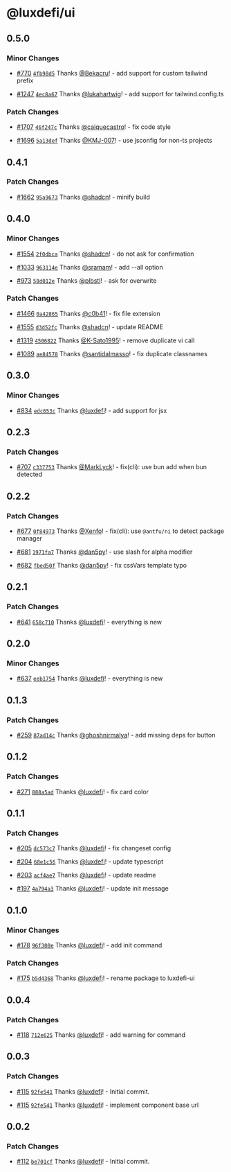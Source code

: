 # @luxdefi/ui

## 0.5.0

### Minor Changes

- [#770](https://github.com/shadcn-ui/ui/pull/770) [`4fb98d5`](https://github.com/shadcn-ui/ui/commit/4fb98d520f2322f59bf2ae0bbbee706760df48a2) Thanks [@Bekacru](https://github.com/Bekacru)! - add support for custom tailwind prefix

- [#1247](https://github.com/shadcn-ui/ui/pull/1247) [`4ec8a67`](https://github.com/shadcn-ui/ui/commit/4ec8a67dab94d0c2bcda2396d01174abee0991a0) Thanks [@lukahartwig](https://github.com/lukahartwig)! - add support for tailwind.config.ts

### Patch Changes

- [#1707](https://github.com/shadcn-ui/ui/pull/1707) [`46f247c`](https://github.com/shadcn-ui/ui/commit/46f247c47f87f771d98cc77bddb5697dac200de4) Thanks [@caiquecastro](https://github.com/caiquecastro)! - fix code style

- [#1696](https://github.com/shadcn-ui/ui/pull/1696) [`5a13def`](https://github.com/shadcn-ui/ui/commit/5a13def46d9b91d19ad1bcab6cc2955007dfdf61) Thanks [@KMJ-007](https://github.com/KMJ-007)! - use jsconfig for non-ts projects

## 0.4.1

### Patch Changes

- [#1662](https://github.com/shadcn-ui/ui/pull/1662) [`95a9673`](https://github.com/shadcn-ui/ui/commit/95a9673b1ec6a1954d941d35624ad2cd93faccc4) Thanks [@shadcn](https://github.com/shadcn)! - minify build

## 0.4.0

### Minor Changes

- [#1554](https://github.com/shadcn-ui/ui/pull/1554) [`2f0dbca`](https://github.com/shadcn-ui/ui/commit/2f0dbca22180507c20088f595613481adcfb51ed) Thanks [@shadcn](https://github.com/shadcn)! - do not ask for confirmation

- [#1033](https://github.com/shadcn-ui/ui/pull/1033) [`963114e`](https://github.com/shadcn-ui/ui/commit/963114e118a2263f4ee449cc07b0f6f7e5104bc1) Thanks [@sramam](https://github.com/sramam)! - add --all option

- [#973](https://github.com/shadcn-ui/ui/pull/973) [`58d012e`](https://github.com/shadcn-ui/ui/commit/58d012e342d2563b4c43ed2ac18879a6d5044980) Thanks [@plbstl](https://github.com/plbstl)! - ask for overwrite

### Patch Changes

- [#1466](https://github.com/shadcn-ui/ui/pull/1466) [`0a42865`](https://github.com/shadcn-ui/ui/commit/0a4286500ee06289eccde8fe9257c169b47dbc93) Thanks [@c0b41](https://github.com/c0b41)! - fix file extension

- [#1555](https://github.com/shadcn-ui/ui/pull/1555) [`d3d52fc`](https://github.com/shadcn-ui/ui/commit/d3d52fc68723a895ddad99e1f5c9420d981d3387) Thanks [@shadcn](https://github.com/shadcn)! - update README

- [#1319](https://github.com/shadcn-ui/ui/pull/1319) [`4506822`](https://github.com/shadcn-ui/ui/commit/450682238922bf025ff919f0a84147894710fb71) Thanks [@K-Sato1995](https://github.com/K-Sato1995)! - remove duplicate vi call

- [#1089](https://github.com/shadcn-ui/ui/pull/1089) [`ae84578`](https://github.com/shadcn-ui/ui/commit/ae845788f688d60f0e8ac020e16a4bd357978baf) Thanks [@santidalmasso](https://github.com/santidalmasso)! - fix duplicate classnames

## 0.3.0

### Minor Changes

- [#834](https://github.com/luxdefi/ui/pull/834) [`edc653c`](https://github.com/luxdefi/ui/commit/edc653c01e6d4d5a51f3e414f2aeeb77af758257) Thanks [@luxdefi](https://github.com/luxdefi)! - add support for jsx

## 0.2.3

### Patch Changes

- [#707](https://github.com/luxdefi/ui/pull/707) [`c337753`](https://github.com/luxdefi/ui/commit/c3377530f43baa95c9e41cce7c07b1a4db1e3ee6) Thanks [@MarkLyck](https://github.com/MarkLyck)! - fix(cli): use bun add when bun detected

## 0.2.2

### Patch Changes

- [#677](https://github.com/luxdefi/ui/pull/677) [`0f84973`](https://github.com/luxdefi/ui/commit/0f84973b4d779d16efe3877b9206ea908261ed8f) Thanks [@Xenfo](https://github.com/Xenfo)! - fix(cli): use `@antfu/ni` to detect package manager

- [#681](https://github.com/luxdefi/ui/pull/681) [`1971fa7`](https://github.com/luxdefi/ui/commit/1971fa7511a22354a9acda12391b55517a261668) Thanks [@dan5py](https://github.com/dan5py)! - use slash for alpha modifier

- [#682](https://github.com/luxdefi/ui/pull/682) [`fbed50f`](https://github.com/luxdefi/ui/commit/fbed50f4e8d4fc8a4736c2a80b5c61c9b3f5e05a) Thanks [@dan5py](https://github.com/dan5py)! - fix cssVars template typo

## 0.2.1

### Patch Changes

- [#641](https://github.com/luxdefi/ui/pull/641) [`658c710`](https://github.com/luxdefi/ui/commit/658c710bced7b827a0d32dbcda03a4136961dff1) Thanks [@luxdefi](https://github.com/luxdefi)! - everything is new

## 0.2.0

### Minor Changes

- [#637](https://github.com/luxdefi/ui/pull/637) [`eeb1754`](https://github.com/luxdefi/ui/commit/eeb17545a16824e11d09149a5ecab9fca570c448) Thanks [@luxdefi](https://github.com/luxdefi)! - everything is new

## 0.1.3

### Patch Changes

- [#259](https://github.com/luxdefi/ui/pull/259) [`87ad14c`](https://github.com/luxdefi/ui/commit/87ad14cb2a27ee2d1000344cbe5f8f4fdbfc939a) Thanks [@ghoshnirmalya](https://github.com/ghoshnirmalya)! - add missing deps for button

## 0.1.2

### Patch Changes

- [#271](https://github.com/luxdefi/ui/pull/271) [`888a5ad`](https://github.com/luxdefi/ui/commit/888a5ad6f602371a27cc88a2573993d5818e745c) Thanks [@luxdefi](https://github.com/luxdefi)! - fix card color

## 0.1.1

### Patch Changes

- [#205](https://github.com/luxdefi/ui/pull/205) [`dc573c7`](https://github.com/luxdefi/ui/commit/dc573c7e9ecf73a9a8f53320bc4f5db17d7bd2b3) Thanks [@luxdefi](https://github.com/luxdefi)! - fix changeset config

- [#204](https://github.com/luxdefi/ui/pull/204) [`68e1c56`](https://github.com/luxdefi/ui/commit/68e1c5624a35edb3c38e5f739acf3387fdca541c) Thanks [@luxdefi](https://github.com/luxdefi)! - update typescript

- [#203](https://github.com/luxdefi/ui/pull/203) [`acf4ae7`](https://github.com/luxdefi/ui/commit/acf4ae79cb734671a5b5c227b5009f38b59e3f19) Thanks [@luxdefi](https://github.com/luxdefi)! - update readme

- [#197](https://github.com/luxdefi/ui/pull/197) [`4a794a3`](https://github.com/luxdefi/ui/commit/4a794a354f3e03b76cba32049971afc2f6986080) Thanks [@luxdefi](https://github.com/luxdefi)! - update init message

## 0.1.0

### Minor Changes

- [#178](https://github.com/luxdefi/ui/pull/178) [`96f300e`](https://github.com/luxdefi/ui/commit/96f300ea7471de9de9d433114d010d8fef2c8bae) Thanks [@luxdefi](https://github.com/luxdefi)! - add init command

### Patch Changes

- [#175](https://github.com/luxdefi/ui/pull/175) [`b5d4368`](https://github.com/luxdefi/ui/commit/b5d43688b975eb66b95b71af0396d07f94dde247) Thanks [@luxdefi](https://github.com/luxdefi)! - rename package to luxdefi-ui

## 0.0.4

### Patch Changes

- [#118](https://github.com/luxdefi/ui/pull/118) [`712e625`](https://github.com/luxdefi/ui/commit/712e625d485a0d7ac77fea4d5077d9ec7a33c513) Thanks [@luxdefi](https://github.com/luxdefi)! - add warning for command

## 0.0.3

### Patch Changes

- [#115](https://github.com/luxdefi/ui/pull/115) [`92fe541`](https://github.com/luxdefi/ui/commit/92fe54184b5e9b5ac7259829436d7786a52606b3) Thanks [@luxdefi](https://github.com/luxdefi)! - Initial commit.

- [#115](https://github.com/luxdefi/ui/pull/115) [`92fe541`](https://github.com/luxdefi/ui/commit/92fe54184b5e9b5ac7259829436d7786a52606b3) Thanks [@luxdefi](https://github.com/luxdefi)! - implement component base url

## 0.0.2

### Patch Changes

- [#112](https://github.com/luxdefi/ui/pull/112) [`be701cf`](https://github.com/luxdefi/ui/commit/be701cf139e0acc0ced3e161d246f7b2b53dccbe) Thanks [@luxdefi](https://github.com/luxdefi)! - Initial commit.
